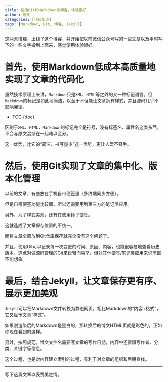 ```yaml
---
title: 使用Git和Markdown写博客，体验很好！
author: 唐明
categories: [代码如诗]
tags: [Markdown, Git, 博客, Jekyll]
---
```

这两天搭建、上线了这个博客，并开始把以前微信公众号写的一些文章以及平时写下的一些文字搬到上面来，感觉使用体验很好。

# 首先，使用Markdown低成本高质量地实现了文章的代码化

虽然技术原理上来讲，`Markdown`只是`XML`、`HTML`等之外的又一种标记语言。但`Markdown`的标记是如此地简洁，以至于不但能让文章拥有样式，并且源码几乎不影响阅读。

<!--以上为摘要内容-->
* TOC
{:toc}

区别于`XML`、`HTML`，`Markdown`的标记完全是符号，没有标签名、属性名这类东西，不会与原文混杂在一起难以区分。

这一优势，比它的“简洁、书写量少”这一优势，更让人爱不释手。

# 然后，使用Git实现了文章的集中化、版本化管理

以前的文章，有些放在手机自带便签里（多终端同步方便）。

但是自带便签功能比较弱，所以还需要用到第三方的笔记类应用。

另外，为了样式美观，还有在使用锤子便签。

这就造成了文章保存位置的不统一。

而将文章全部放到Git仓库保存就完全没有这个问题了。

并且，使用Git可以记录每一次变更的时间、原因、内容，也能很容易地查看历史版本，这点对做源码管理的Git来说轻而易举，但对其他便签/笔记类应用来说简直不能想象。

# 最后，结合Jekyll，让文章保存更有序、展示更加美观

`Jekyll`可以把Markdown文件转换为静态网页，相比Markdown的“内容+格式”，它又赋予文章“样式”。

如果说渲染后的Markdown是黑白的，那转换后的博文HTML页就是彩色的，正如你现在看到的这样。

另外，按照规范，博文文件名需要写文章的写作日期，内容中还要填写作者、分类、关键字等信息。

这个过程，也是对内容建立索引的过程，有利于对文章的组织和后期查找。

---

写下这篇文章以表赞美之情。